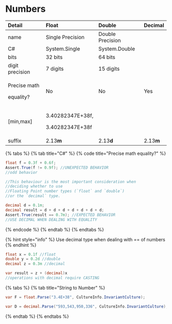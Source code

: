 # Numbers

<table>
  <thead>
    <tr>
      <th style="text-align:left">Detail</th>
      <th style="text-align:left">Float</th>
      <th style="text-align:left">Double</th>
      <th style="text-align:left">Decimal</th>
    </tr>
  </thead>
  <tbody>
    <tr>
      <td style="text-align:left">name</td>
      <td style="text-align:left">Single Precision</td>
      <td style="text-align:left">Double Precision</td>
      <td style="text-align:left"></td>
    </tr>
    <tr>
      <td style="text-align:left">C#</td>
      <td style="text-align:left">System.Single</td>
      <td style="text-align:left">System.Double</td>
      <td style="text-align:left"></td>
    </tr>
    <tr>
      <td style="text-align:left">bits</td>
      <td style="text-align:left">32 bits</td>
      <td style="text-align:left">64 bits</td>
      <td style="text-align:left"></td>
    </tr>
    <tr>
      <td style="text-align:left">digit precision</td>
      <td style="text-align:left">7 digits</td>
      <td style="text-align:left">15 digits</td>
      <td style="text-align:left"></td>
    </tr>
    <tr>
      <td style="text-align:left">
        <p>Precise math</p>
        <p>equality?</p>
      </td>
      <td style="text-align:left">No</td>
      <td style="text-align:left">No</td>
      <td style="text-align:left">Yes</td>
    </tr>
    <tr>
      <td style="text-align:left">[min,max]</td>
      <td style="text-align:left">
        <p>3.40282347E+38f,</p>
        <p>3.40282347E+38f</p>
      </td>
      <td style="text-align:left"></td>
      <td style="text-align:left"></td>
    </tr>
    <tr>
      <td style="text-align:left">suffix</td>
      <td style="text-align:left">2.13<b>m</b> 
      </td>
      <td style="text-align:left">2.13<b>d</b>
      </td>
      <td style="text-align:left">2.13<b>m</b>
      </td>
    </tr>
  </tbody>
</table>

{% tabs %}
{% tab title="C\#" %}
{% code title="Precise math equality?" %}
```csharp
float f = 0.3f + 0.6f;
Assert.True(f != 0.9f); //UNEXPECTED BEHAVIOR
//odd behavior

//This behaviour is the most important consideration when 
//deciding whether to use
//Floating Point number types (`float` and `double`) 
//or the `decimal` type.

decimal d = 0.1m;
decimal result = d + d + d + d + d + d + d;
Assert.True(result == 0.7m); //EXPECTED BEHAVIOR
//USE DECIMAL WHEN DEALING WITH EQUALITY

```
{% endcode %}
{% endtab %}
{% endtabs %}

{% hint style="info" %}
Use decimal type when dealing with == of numbers
{% endhint %}

```csharp
float x = 0.1f //float
double y = 0.2d //double
decimal z = 0.3m //decimal

var result = z + (decimal)x
//operations with decimal require CASTING
```

{% tabs %}
{% tab title="String to Number" %}
```csharp
var F = float.Parse("3.4E+38", CultureInfo.InvariantCulture);

var D = decimal.Parse("593,543,950,336", CultureInfo.InvariantCulture);
```
{% endtab %}
{% endtabs %}

